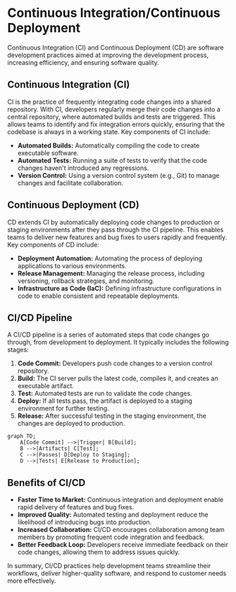 # Continuous Integration/Continuous Deployment

Continuous Integration (CI) and Continuous Deployment (CD) are software development practices aimed at improving the development process, increasing efficiency, and ensuring software quality.

## Continuous Integration (CI)

CI is the practice of frequently integrating code changes into a shared repository. With CI, developers regularly merge their code changes into a central repository, where automated builds and tests are triggered. This allows teams to identify and fix integration errors quickly, ensuring that the codebase is always in a working state. Key components of CI include:

- **Automated Builds:** Automatically compiling the code to create executable software.
- **Automated Tests:** Running a suite of tests to verify that the code changes haven't introduced any regressions.
- **Version Control:** Using a version control system (e.g., Git) to manage changes and facilitate collaboration.

## Continuous Deployment (CD)

CD extends CI by automatically deploying code changes to production or staging environments after they pass through the CI pipeline. This enables teams to deliver new features and bug fixes to users rapidly and frequently. Key components of CD include:

- **Deployment Automation:** Automating the process of deploying applications to various environments.
- **Release Management:** Managing the release process, including versioning, rollback strategies, and monitoring.
- **Infrastructure as Code (IaC):** Defining infrastructure configurations in code to enable consistent and repeatable deployments.

## CI/CD Pipeline

A CI/CD pipeline is a series of automated steps that code changes go through, from development to deployment. It typically includes the following stages:

1. **Code Commit:** Developers push code changes to a version control repository.
2. **Build:** The CI server pulls the latest code, compiles it, and creates an executable artifact.
3. **Test:** Automated tests are run to validate the code changes.
4. **Deploy:** If all tests pass, the artifact is deployed to a staging environment for further testing.
5. **Release:** After successful testing in the staging environment, the changes are deployed to production.

```mermaid
graph TD;
    A[Code Commit] -->|Trigger| B[Build];
    B -->|Artifacts| C[Test];
    C -->|Passes| D[Deploy to Staging];
    D -->|Tests| E[Release to Production];
```

## Benefits of CI/CD

- **Faster Time to Market:** Continuous integration and deployment enable rapid delivery of features and bug fixes.
- **Improved Quality:** Automated testing and deployment reduce the likelihood of introducing bugs into production.
- **Increased Collaboration:** CI/CD encourages collaboration among team members by promoting frequent code integration and feedback.
- **Better Feedback Loop:** Developers receive immediate feedback on their code changes, allowing them to address issues quickly.

In summary, CI/CD practices help development teams streamline their workflows, deliver higher-quality software, and respond to customer needs more effectively.
